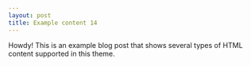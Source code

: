 ```yaml
---
layout: post
title: Example content 14
---
```



<div class="message">
  Howdy! This is an example blog post that shows several types of HTML content supported in this theme.
</div>